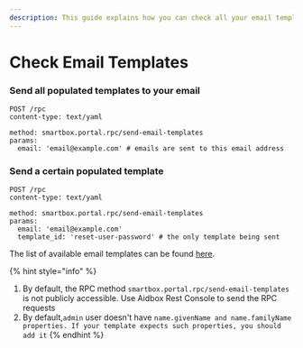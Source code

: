 ```yaml
---
description: This guide explains how you can check all your email templates
---
```


# Check Email Templates

### Send all populated templates to your email

```http
POST /rpc
content-type: text/yaml

method: smartbox.portal.rpc/send-email-templates
params:
  email: 'email@example.com' # emails are sent to this email address
```

### Send a certain populated template

```http
POST /rpc
content-type: text/yaml

method: smartbox.portal.rpc/send-email-templates
params:
  email: 'email@example.com'
  template_id: 'reset-user-password' # the only template being sent
```

The list of available email templates can be found [here](set-up-ehr-level-customization.md).

{% hint style="info" %}
1. By default, the RPC method `smartbox.portal.rpc/send-email-templates` is not publicly accessible. Use Aidbox Rest Console to send the RPC requests
2. By default,`admin` user doesn't have `name.givenName and name.familyName properties. If your template expects such properties, you should add it`
{% endhint %}
